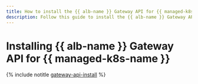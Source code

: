 ```yaml
---
title: How to install the {{ alb-name }} Gateway API for {{ managed-k8s-name }}
description: Follow this guide to install the {{ alb-name }} Gateway API for {{ managed-k8s-name }}.
---
```


# Installing {{ alb-name }} Gateway API for {{ managed-k8s-name }}


{% include notitle [gateway-api-install](../../_includes/managed-kubernetes/gateway-api-install.md) %}
